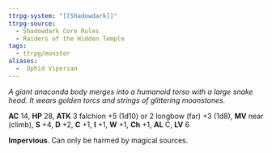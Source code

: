 ```yaml
---
ttrpg-system: "[[Shadowdark]]"
ttrpg-source:
  - Shadowdark Core Rules
  - Raiders of the Hidden Temple
tags:
  - ttrpg/monster
aliases:
  -  Ophid Viperian
---
```


_A giant anaconda body merges into a humanoid torso with a large snake head. It wears golden torcs and strings of glittering moonstones._

**AC** 14, **HP** 28, **ATK** 3 falchion +5 (1d10) or 2 longbow (far) +3 (1d8), **MV** near (climb), **S** +4, **D** +2, **C** +1, **I** +1, **W** +1, **Ch** +1, **AL** C, **LV** 6

**Impervious**. Can only be harmed by magical sources.


